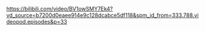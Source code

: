 https://bilibili.com/video/BV1owSMY7Ek4?vd_source=b7200d0eaee914e9c128dcabce5df118&spm_id_from=333.788.videopod.episodes&p=33